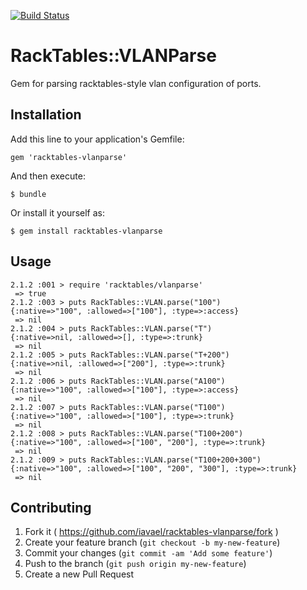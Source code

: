 [![Build Status](https://travis-ci.org/iavael/racktables-vlanparse.svg?branch=develop)](https://travis-ci.org/iavael/racktables-vlanparse)

# RackTables::VLANParse

Gem for parsing racktables-style vlan configuration of ports.

## Installation

Add this line to your application's Gemfile:

    gem 'racktables-vlanparse'

And then execute:

    $ bundle

Or install it yourself as:

    $ gem install racktables-vlanparse

## Usage

    2.1.2 :001 > require 'racktables/vlanparse'
     => true
    2.1.2 :003 > puts RackTables::VLAN.parse("100")
    {:native=>"100", :allowed=>["100"], :type=>:access}
     => nil
    2.1.2 :004 > puts RackTables::VLAN.parse("T")
    {:native=>nil, :allowed=>[], :type=>:trunk}
     => nil
    2.1.2 :005 > puts RackTables::VLAN.parse("T+200")
    {:native=>nil, :allowed=>["200"], :type=>:trunk}
     => nil
    2.1.2 :006 > puts RackTables::VLAN.parse("A100")
    {:native=>"100", :allowed=>["100"], :type=>:access}
     => nil
    2.1.2 :007 > puts RackTables::VLAN.parse("T100")
    {:native=>"100", :allowed=>["100"], :type=>:trunk}
     => nil
    2.1.2 :008 > puts RackTables::VLAN.parse("T100+200")
    {:native=>"100", :allowed=>["100", "200"], :type=>:trunk}
     => nil
    2.1.2 :009 > puts RackTables::VLAN.parse("T100+200+300")
    {:native=>"100", :allowed=>["100", "200", "300"], :type=>:trunk}
     => nil

## Contributing

1. Fork it ( https://github.com/iavael/racktables-vlanparse/fork )
2. Create your feature branch (`git checkout -b my-new-feature`)
3. Commit your changes (`git commit -am 'Add some feature'`)
4. Push to the branch (`git push origin my-new-feature`)
5. Create a new Pull Request
